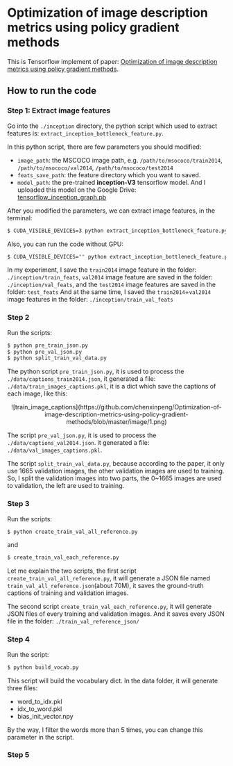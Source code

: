 # Optimization of image description metrics using policy gradient methods
This is Tensorflow implement of paper: [Optimization of image description metrics using policy gradient methods](https://arxiv.org/abs/1612.00370).

## How to run the code
### Step 1: Extract image features
Go into the `./inception` directory, the python script which used to extract features is: `extract_inception_bottleneck_feature.py`.

In this python script, there are few parameters you should modified:
 - `image_path`: the MSCOCO image path, e.g. `/path/to/msococo/train2014`, `/path/to/msococo/val2014`, `/path/to/msococo/test2014`
 - `feats_save_path`: the feature directory which you want to saved.
 - `model_path`: the pre-trained **inception-V3** tensorflow model. And I uploaded this model on the Google Drive: [tensorflow_inception_graph.pb](https://drive.google.com/open?id=0B65vBUruA6N4Y2dtVHBJMVhodjA)
 

After you modified the parameters, we can extract image features, in the terminal:
 ```bash
 $ CUDA_VISIBLE_DEVICES=3 python extract_inception_bottleneck_feature.py
 ```
Also, you can run the code without GPU:
 ```bash
 $ CUDA_VISIBLE_DEVICES="" python extract_inception_bottleneck_feature.py
 ```

In my experiment, I save the `train2014` image feature in the folder: `./inception/train_feats`, `val2014` image feature are saved in the folder: `./inception/val_feats`, and the `test2014` image features are saved in the folder: `test_feats`
And at the same time, I saved the `train2014`+`val2014` image features in the folder: `./inception/train_val_feats`

### Step 2
Run the scripts:
```bash
$ python pre_train_json.py
$ python pre_val_json.py
$ python split_train_val_data.py
```

The python script `pre_train_json.py`, it is used to process the `./data/captions_train2014.json`, it generated a file: `./data/train_images_captions.pkl`, it is a dict which save the captions of each image, like this:
<center>![train_image_captions](https://github.com/chenxinpeng/Optimization-of-image-description-metrics-using-policy-gradient-methods/blob/master/image/1.png)</center>

The script `pre_val_json.py`, it is used to process the `./data/captions_val2014.json`. it generated a file: `./data/val_images_captions.pkl`.

The script `split_train_val_data.py`, because according to the paper, it only use 1665 validation images, the other validation images are used to training. So, I split the validation images into two parts, the 0~1665 images are used to validation, the left are used to training.

### Step 3
Run the scripts:
```bash
$ python create_train_val_all_reference.py
```
and
```bash
$ create_train_val_each_reference.py
```

Let me explain the two scripts, the first script `create_train_val_all_reference.py`, it will generate a JSON file named `train_val_all_reference.json`(about 70M), it saves the ground-truth captions of training and validation images.

The second script `create_train_val_each_reference.py`, it will generate JSON files of every training and validation images. And it saves every JSON file in the folder: `./train_val_reference_json/`

### Step 4
Run the script:
```bash
$ python build_vocab.py
```

This script will build the vocabulary dict. In the data folder, it will generate three files:
 - word_to_idx.pkl
 - idx_to_word.pkl
 - bias_init_vector.npy
  
By the way, I filter the words more than 5 times, you can change this parameter in the script.

### Step 5
